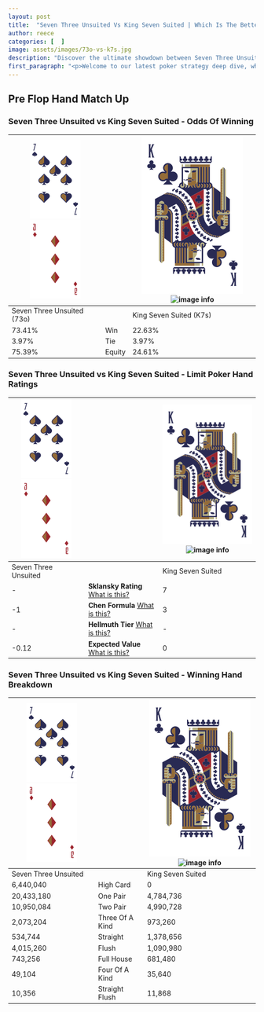 ```yaml
---
layout: post
title:  "Seven Three Unsuited Vs King Seven Suited | Which Is The Better Hand In Poker? A Complete Guide"
author: reece
categories: [  ]
image: assets/images/73o-vs-k7s.jpg
description: "Discover the ultimate showdown between Seven Three Unsuited and King Seven Suited in poker! Uncover the odds, strategies, and scenarios where one hand triumphs over the other. Get ready to up your poker game with this thrilling analysis."
first_paragraph: "<p>Welcome to our latest poker strategy deep dive, where we're pitting two distinct hands against each other in a high-stakes showdown: Seven Three Unsuited vs King Seven Suited.</p><p>In the dynamic world of poker, every decision counts, and knowing which hand holds the upper hand is key to your success at the table.</p><p>In this article, we'll dissect these two hands, explore the scenarios where one dominates the other, and equip you with the knowledge to make strategic choices that can tip the odds in your favor.</p><p>Get ready to unravel the intriguing dynamics of these poker hands and elevate your game to new heights.</p>"
---
```




[comment]: # (sp0)

## Pre Flop Hand Match Up

<div class="table hand-ratings" markdown="1"> 



### Seven Three Unsuited vs King Seven Suited - Odds Of Winning


    
| ![image info](assets/images/hand1/7.png) ![image info](assets/images/hand1/3o.png) |  | ![image info](assets/images/hand2/K.png) ![image info](assets/images/hand2/7s.png) |
| -------- | -------- | -------- |
| Seven Three Unsuited (73o) |  | King Seven Suited (K7s) |
| 73.41% | Win | 22.63% |
| 3.97% | Tie | 3.97% |
| 75.39% | Equity | 24.61% |




[comment]: # (sp1)



### Seven Three Unsuited vs King Seven Suited - Limit Poker Hand Ratings


    
| ![image info](assets/images/hand1/7.png) ![image info](assets/images/hand1/3o.png) |  | ![image info](assets/images/hand2/K.png) ![image info](assets/images/hand2/7s.png) |
| -------- | -------- | -------- |
| Seven Three Unsuited |  | King Seven Suited |
| - | **Sklansky Rating** [What is this?](/sklansky-rating-explained) | 7 |
| -1 | **Chen Formula** [What is this?](/chen-formula-explained) | 3 |
| - | **Hellmuth Tier** [What is this?](/Hellmuth-tier-explained) | - |
| -0.12 | **Expected Value** [What is this?](/expected-value-explained) | 0 |




[comment]: # (sp2)



### Seven Three Unsuited vs King Seven Suited - Winning Hand Breakdown


    
| ![image info](assets/images/hand1/7.png) ![image info](assets/images/hand1/3o.png) |  | ![image info](assets/images/hand2/K.png) ![image info](assets/images/hand2/7s.png) |
| -------- | -------- | -------- |
| Seven Three Unsuited |  | King Seven Suited |
| 6,440,040 | High Card | 0 |
| 20,433,180 | One Pair | 4,784,736 |
| 10,950,084 | Two Pair | 4,990,728 |
| 2,073,204 | Three Of A Kind | 973,260 |
| 534,744 | Straight | 1,378,656 |
| 4,015,260 | Flush | 1,090,980 |
| 743,256 | Full House | 681,480 |
| 49,104 | Four Of A Kind | 35,640 |
| 10,356 | Straight Flush | 11,868 |




[comment]: # (sp3)



</div>

[comment]: # (sp4)



[comment]: # (sp5)

